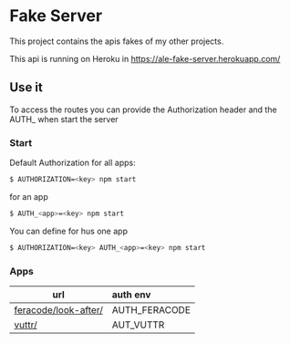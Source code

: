 # Fake Server

This project contains the apis fakes of my other projects.

This api is running on Heroku in https://ale-fake-server.herokuapp.com/

## Use it

To access the routes you can provide the Authorization header and the AUTH_<app> when start the server

### Start

Default Authorization for all apps:
```sh
$ AUTHORIZATION=<key> npm start
```

for an app
```sh
$ AUTH_<app>=<key> npm start
```

You can define for hus one app 

```sh
$ AUTHORIZATION=<key> AUTH_<app>=<key> npm start
```

### Apps

| url                  |      auth env      |
|----------------------|:-------------------|
| [feracode/look-after/](https://github.com/matheusAle/fake-server/tree/master/feracode) |  AUTH_FERACODE     |
| [vuttr/](https://github.com/matheusAle/fake-server/tree/master/vuttr)               |    AUT_VUTTR       |
